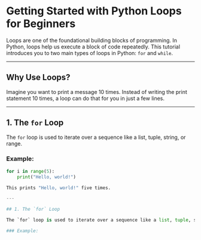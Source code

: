 # Getting Started with Python Loops for Beginners

Loops are one of the foundational building blocks of programming. In Python, loops help us execute a block of code repeatedly. This tutorial introduces you to two main types of loops in Python: `for` and `while`.

---

## Why Use Loops?

Imagine you want to print a message 10 times. Instead of writing the print statement 10 times, a loop can do that for you in just a few lines.

---

## 1. The `for` Loop

The `for` loop is used to iterate over a sequence like a list, tuple, string, or range.

### Example:

```python
for i in range(5):
    print("Hello, world!")

This prints "Hello, world!" five times.

---

## 1. The `for` Loop

The `for` loop is used to iterate over a sequence like a list, tuple, string, or range.

### Example:

